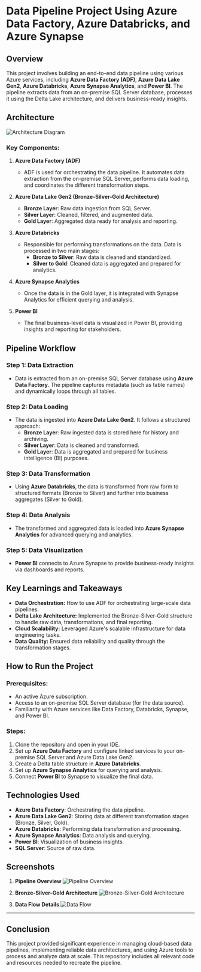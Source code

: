 # Data Pipeline Project Using Azure Data Factory, Azure Databricks, and Azure Synapse

## Overview

This project involves building an end-to-end data pipeline using various Azure services, including **Azure Data Factory (ADF)**, **Azure Data Lake Gen2**, **Azure Databricks**, **Azure Synapse Analytics**, and **Power BI**. The pipeline extracts data from an on-premise SQL Server database, processes it using the Delta Lake architecture, and delivers business-ready insights.

## Architecture

![Architecture Diagram](./path-to-architecture-diagram.png)

### Key Components:
1. **Azure Data Factory (ADF)**
   - ADF is used for orchestrating the data pipeline. It automates data extraction from the on-premise SQL Server, performs data loading, and coordinates the different transformation steps.
   
2. **Azure Data Lake Gen2 (Bronze-Silver-Gold Architecture)**
   - **Bronze Layer**: Raw data ingestion from SQL Server.
   - **Silver Layer**: Cleaned, filtered, and augmented data.
   - **Gold Layer**: Aggregated data ready for analysis and reporting.

3. **Azure Databricks**
   - Responsible for performing transformations on the data. Data is processed in two main stages:
     - **Bronze to Silver**: Raw data is cleaned and standardized.
     - **Silver to Gold**: Cleaned data is aggregated and prepared for analytics.

4. **Azure Synapse Analytics**
   - Once the data is in the Gold layer, it is integrated with Synapse Analytics for efficient querying and analysis.

5. **Power BI**
   - The final business-level data is visualized in Power BI, providing insights and reporting for stakeholders.

## Pipeline Workflow

### Step 1: Data Extraction
- Data is extracted from an on-premise SQL Server database using **Azure Data Factory**. The pipeline captures metadata (such as table names) and dynamically loops through all tables.

### Step 2: Data Loading
- The data is ingested into **Azure Data Lake Gen2**. It follows a structured approach:
  - **Bronze Layer**: Raw ingested data is stored here for history and archiving.
  - **Silver Layer**: Data is cleaned and transformed.
  - **Gold Layer**: Data is aggregated and prepared for business intelligence (BI) purposes.

### Step 3: Data Transformation
- Using **Azure Databricks**, the data is transformed from raw form to structured formats (Bronze to Silver) and further into business aggregates (Silver to Gold).

### Step 4: Data Analysis
- The transformed and aggregated data is loaded into **Azure Synapse Analytics** for advanced querying and analytics.

### Step 5: Data Visualization
- **Power BI** connects to Azure Synapse to provide business-ready insights via dashboards and reports.

## Key Learnings and Takeaways

- **Data Orchestration:** How to use ADF for orchestrating large-scale data pipelines.
- **Delta Lake Architecture:** Implemented the Bronze-Silver-Gold structure to handle raw data, transformations, and final reporting.
- **Cloud Scalability:** Leveraged Azure's scalable infrastructure for data engineering tasks.
- **Data Quality:** Ensured data reliability and quality through the transformation stages.

## How to Run the Project

### Prerequisites:
- An active Azure subscription.
- Access to an on-premise SQL Server database (for the data source).
- Familiarity with Azure services like Data Factory, Databricks, Synapse, and Power BI.

### Steps:
1. Clone the repository and open in your IDE.
2. Set up **Azure Data Factory** and configure linked services to your on-premise SQL Server and Azure Data Lake Gen2.
3. Create a Delta table structure in **Azure Databricks**.
4. Set up **Azure Synapse Analytics** for querying and analysis.
5. Connect **Power BI** to Synapse to visualize the final data.

## Technologies Used

- **Azure Data Factory**: Orchestrating the data pipeline.
- **Azure Data Lake Gen2**: Storing data at different transformation stages (Bronze, Silver, Gold).
- **Azure Databricks**: Performing data transformation and processing.
- **Azure Synapse Analytics**: Data analysis and querying.
- **Power BI**: Visualization of business insights.
- **SQL Server**: Source of raw data.

## Screenshots

1. **Pipeline Overview**
   ![Pipeline Overview](./path-to-pipeline-overview.png)

2. **Bronze-Silver-Gold Architecture**
   ![Bronze-Silver-Gold Architecture](./path-to-bronze-silver-gold-diagram.png)

3. **Data Flow Details**
   ![Data Flow](./path-to-data-flow.png)

---

## Conclusion

This project provided significant experience in managing cloud-based data pipelines, implementing reliable data architectures, and using Azure tools to process and analyze data at scale. This repository includes all relevant code and resources needed to recreate the pipeline.
